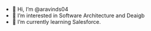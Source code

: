 - 👋 Hi, I’m @aravinds04
- 👀 I’m interested in Software Architecture and Deaigb
- 🌱 I’m currently learning Salesforce.

<!---
aravinds04/aravinds04 is a ✨ special ✨ repository because its `README.md` (this file) appears on your GitHub profile.
You can click the Preview link to take a look at your changes.
--->
